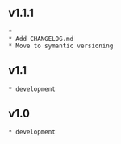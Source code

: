 ## v1.1.1

    *
    * Add CHANGELOG.md
    * Move to symantic versioning

## v1.1

    * development

## v1.0

    * development
